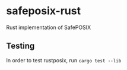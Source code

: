 # safeposix-rust
Rust implementation of SafePOSIX

## Testing
In order to test rustposix, run `cargo test --lib`
